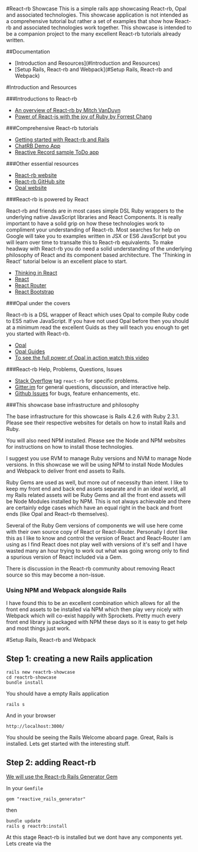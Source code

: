 #React-rb Showcase
This is a simple rails app showcasing React-rb, Opal and associated technologies. This showcase application is not intended as a comprehensive tutorial but rather a set of examples that show how React-rb and associated technologies work together. This showcase is intended to be a companion project to the many excellent React-rb tutorials already written.

##Documentation

+ [Introduction and Resources](#Introduction and Resources)
+ [Setup Rails, React-rb and Webpack](#Setup Rails, React-rb and Webpack)

#Introduction and Resources

###Introductions to React-rb
+ [An overview of React-rb by Mitch VanDuyn](http://slides.com/mitchvanduyn/deck-1-3#/)
+ [Power of React-js with the joy of Ruby by Forrest Chang](http://www.slideshare.net/fkchang/reactrb-all-the-power-of-reactjs-with-all-the-joy-of-ruby)

###Comprehensive React-rb tutorials 
+ [Getting started with React-rb and Rails](https://github.com/loicboutet/reactrb_tutorial)
+ [ChatRB Demo App](https://github.com/reactrb/reactrb.github.io/blob/master/docs/tutorial.md)
+ [Reactive Record sample ToDo app](https://github.com/loicboutet/reactivetodo)

###Other essential resources
+ [React-rb website](http://reactrb.org/)
+ [React-rb GitHub site](https://github.com/zetachang/react.rb)
+ [Opal website](http://opalrb.org/)

###React-rb is powered by React 

React-rb and friends are in most cases simple DSL Ruby wrappers to the underlying native JavaScript libraries and React Components. It is really important to have a solid grip on how these technologies work to compliment your understanding of React-rb. Most searches for help on Google will take you to examples written in JSX or ES6 JavaScript but you will learn over time to transalte this to React-rb equivalents. To make headway with React-rb you do need a solid understanding of the underlying philosophy of React and its component based architecture. The 'Thinking in React' tutorial below is an excellent place to start.   

+ [Thinking in React](https://facebook.github.io/react/docs/thinking-in-react.html)
+ [React](https://facebook.github.io/react/docs/getting-started.html)
+ [React Router](https://github.com/reactjs/react-router)
+ [React Bootstrap](https://react-bootstrap.github.io/)

###Opal under the covers

React-rb is a DSL wrapper of React which uses Opal to compile Ruby code to ES5 native JavaScript. If you have not used Opal before then you should at a minimum read the excellent Guids as they will teach you enough to get you started with React-rb. 

+ [Opal](http://opalrb.org/)
+ [Opal Guides](http://opalrb.org/docs/guides/v0.9.2/index.html)
+ [To see the full power of Opal in action watch this video](https://www.youtube.com/watch?v=vhIrrlcWphU)

###React-rb Help, Problems, Questions, Issues

+ [Stack Overflow](http://stackoverflow.com/questions/tagged/react-rb) tag `react-rb` for specific problems.
+ [Gitter.im](https://gitter.im/zetachang/react.rb) for general questions, discussion, and interactive help.
+ [Github Issues](https://github.com/zetachang/react.rb/issues) for bugs, feature enhancements, etc.

###This showcase base infrastructure and philosophy 

The base infrastructure for this showcase is Rails 4.2.6 with Ruby 2.3.1. Please see their respective websites for details on how to install Rails and Ruby.

You will also need NPM installed. Please see the Node and NPM websites for instructions on how to install those technologies.

I suggest you use RVM to manage Ruby versions and NVM to manage Node versions. In this showcase we will be using NPM to install Node Modules and Webpack to deliver front end assets to Rails.

Ruby Gems are used as well, but more out of necessity than intent. I like to keep my front end and back end assets separate and in an ideal world, all my Rails related assets will be Ruby Gems and all the front end assets will be Node Modules installed by NPM. This is not always achievable and there are certainly edge cases which have an equal right in the back and front ends (like Opal and React-rb themselves). 

Several of the Ruby Gem versions of components we will use here come with their own source copy of React or React-Router. Personally I dont like this as I like to know and control the version of React and React-Router I am using as I find React does not play well with versions of it's self and I have wasted many an hour trying to work out what was going wrong only to find a spurious version of React included via a Gem. 

There is discussion in the React-rb community about removing React source so this may become a non-issue.

### Using NPM and Webpack alongside Rails 

I have found this to be an excellent combination which allows for all the front end assets to be installed via NPM which then play very nicely with Webpack which will co-exist happily with Sprockets. Pretty much every front end library is packaged with NPM these days so it is easy to get help and most things just work. 

#Setup Rails, React-rb and Webpack

## Step 1: creating a new Rails application

	rails new reactrb-showcase
	cd reactrb-showcase
	bundle install

You should have a empty Rails application

	rails s

And in your browser

	http://localhost:3000/

You should be seeing the Rails Welcome aboard page. Great, Rails is installed. Lets get started with the interesting stuff.

## Step 2: adding React-rb

[We will use the React-rb Rails Generator Gem](https://github.com/loicboutet/reactive-rails-generator)

In your `Gemfile`

	gem "reactive_rails_generator"

then

	bundle update
	rails g reactrb:install

At this stage React-rb is installed but we dont have any components yet. Lets create via the 